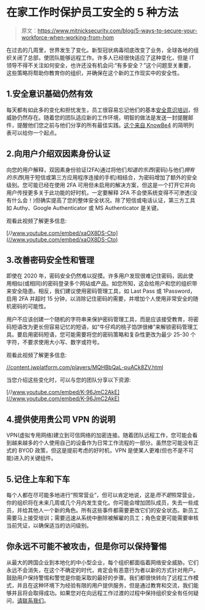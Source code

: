 # 在家工作时保护员工安全的 5 种方法

> 原文：<https://www.mitnicksecurity.com/blog/5-ways-to-secure-your-workforce-when-working-from-hom>

在过去的几周里，世界发生了变化。新型冠状病毒彻底改变了业务，全球各地的组织关闭了总部，使团队能够远程工作。许多人已经很快适应了这种变化，但是 IT 领导不得不关注如何安全，也许还没有机会问:“有多安全？”这个问题至关重要，这些策略将帮助你教育你的组织，并确保在这个新的工作现实中的安全性。

## 1.安全意识基础仍然有效

每天都有如此多的变化和担忧发生，员工很容易忘记他们的基本[安全意识培训](https://www.mitnicksecurity.com/kevin-mitnick-security-awareness-training)，但威胁仍然存在。随着您的团队适应新的工作环境，明智的做法是发送一封提醒邮件，提醒他们您之前与他们分享的所有最佳实践。[这个来自 KnowBe4](https://blog.knowbe4.com/reinforcing-security-norms-during-the-coronavirus-crisis) 的简明列表可以给你一个起点。

## 2.向用户介绍双因素身份认证

向您的用户解释，双因素身份验证(2FA)通过将他们*知道的东西*(密码)与他们*拥有的东西*(用于短信或第三方应用程序连接的手机)相结合，为密码增加了额外的安全级别。您可能已经在使用 2FA 可用但未启用的解决方案，但这是一个打开它并向用户传授更多关于此功能的好时机，一定要解释 2FA 不会使系统变得不可渗透(没有什么会！)但确实提高了您的整体安全状况。除了短信或电话认证，第三方工具如 Authy、Google Authenticator 或 MS Authenticator 是关键。

观看此视频了解更多信息:

[//www.youtube.com/embed/xaOX8DS-Cto](//www.youtube.com/embed/xaOX8DS-Cto)

## 3.改善密码安全性和管理

即使在 2020 年，密码安全仍然难以捉摸。许多用户发现很难记住密码，因此使用相似(或相同)的密码登录多个网站或产品。如您所知，这会给用户和您的组织带来安全隐患。相反，我们建议使用密码管理工具，如 Last Pass 或 1Password，启用 2FA 并超时 15 分钟，以消除记住密码的需要，并增加个人使用非常安全的随机密码的可能性。

用户不应该创建一个随机的字符串来保护密码管理工具，而是应该接受教育，将密码短语改为更长但容易记忆的短语，如“牛仔鸡的桃子馅饼很棒”来解锁密码管理工具。要启用密码短语，您可能需要将您的密码策略和复杂性更改为最少 25-30 个字符，不要求使用大小写、数字或符号。

观看此视频了解更多信息:

[//content.jwplatform.com/players/MQHBbQaL-puACk8ZV.html](//content.jwplatform.com/players/MQHBbQaL-puACk8ZV.html)

当您介绍这些变化时，可以与您的团队分享以下资源:

[//www.youtube.com/embed/K-96JmC2AkE](//www.youtube.com/embed/K-96JmC2AkE)

## 4.提供使用贵公司 VPN 的说明

VPN(虚拟专用网络)建立到可信网络的加密连接。随着团队远程工作，您可能会看到越来越多的个人使用自己的设备作为日常工作流程的一部分。虽然您可能没有正式的 BYOD 政策，但这是提前考虑的好时机，VPN 是使某人更难(但也不是不可能)进入的关键组件。

## 5.记住上车和下车

每个人都在尽可能多地进行“照常营业”，但可以肯定地说，这是*而不是*照常营业，你的组织将在未来几周或几个月内发生变化。你可能会增加团队成员，失去一些成员，并给其他人一个新的角色。所有这些事件都需要更改它们的安全状态。新员工需要马上接受培训；需要迅速从系统中删除被解雇的员工；角色变更可能需要审核当前凭证，以确保适当的访问级别。

## 你永远不可能不被攻击，但是你可以保持警惕

从最大的跨国企业到本地化的中小型企业，每个组织都面临着网络安全威胁。它们永远不会消失，在这个不确定的时代，肯定会有恶意行为者以新的方式针对用户。鼓励用户保持警惕和警觉是你能采取的最好的步骤。我们都很快转向了远程工作模式，并且在这种环境下为经验有限的用户提供服务，但是通过教育和交流，我们能够并且将会取得成功。如果您对在向远程工作过渡的过程中保持组织安全有任何疑问，[请联系我们](/contact-us)。